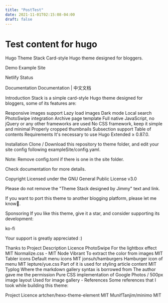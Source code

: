 ```yaml
---
title: "PostTest"
date: 2021-11-01T02:15:08-04:00
draft: false
---
```


# Test content for hugo

Hugo Theme Stack
Card-style Hugo theme designed for bloggers.

Demo
Example Site

Netlify Status

Documentation
Documentation | 中文文档

Introduction
Stack is a simple card-style Hugo theme designed for bloggers, some of its features are:

Responsive images support
Lazy load images
Dark mode
Local search
PhotoSwipe integration
Archive page template
Full native JavaScript, no jQuery or any other frameworks are used
No CSS framework, keep it simple and minimal
Properly cropped thumbnails
Subsection support
Table of contents
Requirements
It's necessary to use Hugo Extended ≥ 0.87.0.

Installation
Clone / Download this repository to theme folder, and edit your site config following exampleSite/config.yaml.

Note: Remove config.toml if there is one in the site folder.

Check documentation for more details.

Copyright
Licensed under the GNU General Public License v3.0

Please do not remove the "Theme Stack designed by Jimmy" text and link.

If you want to port this theme to another blogging platform, please let me know🙏.

Sponsoring
If you like this theme, give it a star, and consider supporting its development:

ko-fi

Your support is greatly appreciated :)

Thanks to
Project	Description	Licence
PhotoSwipe	For the lightbox effect	MIT
Normalize.css	-	MIT
Node Vibrant	To extract the color from images	MIT
Tabler icons	Default menu icons	MIT
jonsuh/hamburgers	Hamburger icon of menu	MIT
lepture/yue.css	Part of it is used for styling article content	MIT
Typlog	Where the markdown gallery syntax is borrowed from	The author gave me the permission
Pure CSS implementation of Google Photos / 500px image layout	Used for image gallery	-
References
Some references that I took while building this theme:

Project	Licence
artchen/hexo-theme-element	MIT
MunifTanjim/minimo	MIT


